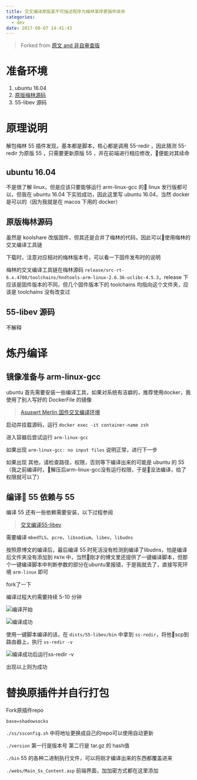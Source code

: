 ```yaml
---
title: 交叉编译原版某不可描述程序为梅林某停更插件续命
categories:
  - dev
date: 2017-08-07 14:41:43
---
```



> Forked from [原文 and 非自审查版](http://telegra.ph/%E4%BA%A4%E5%8F%89%E7%BC%96%E8%AF%91%E5%8E%9F%E7%89%88shadowsocks%E4%B8%BAkoolshare%E6%A2%85%E6%9E%97ss%E6%8F%92%E4%BB%B6%E7%BB%AD%E5%91%BD-08-07)

# 准备环境

1. ubuntu 16.04
2. [原版梅林源码](https://github.com/RMerl/asuswrt-merlin)
3. 55-libev 源码

<!-- more -->

# 原理说明

解包梅林 55 插件发现，基本都是脚本，核心都是调用 55-redir ，因此猜测 55-redir 为原版 55 ，只需要更新原版 55 ，并在前端进行相应修改，便能对其续命

## ubuntu 16.04

不是很了解 linux，但是应该只要能够运行 arm-linux-gcc 的 linux 发行版都可以，但我在 ubuntu 16.04 下实验成功，因此这里写 ubuntu 16.04，当然 docker 是可以的（因为我就是在 macos 下用的 docker）

## 原版梅林源码

虽然是 koolshare 改版固件，但其还是合并了梅林的代码，因此可以使用梅林的交叉编译工具链

下载时，注意对应相对的梅林版本号，可以看一下固件发布时的说明

梅林的交叉编译工具链在梅林源码 `release/src-rt-6.x.4708/toolchains/hndtools-arm-linux-2.6.36-uclibc-4.5.3`，release 下应该是固件版本的不同，但几个固件版本下的 toolchains 均指向这个文件夹，应该是 toolchains 没有改变过

## 55-libev 源码

不解释

# 炼丹编译

## 镜像准备与 arm-linux-gcc

ubuntu 首先需要安装一些编译工具，如果对系统有洁癖的，推荐使用docker，我使用了别人写好的 DockerFile 的镜像

> [Asuswrt Merlin 固件交叉编译环境](https://github.com/mritd/dockerfile/tree/master/asuswrt-merlin-build)

启动并挂载源码，运行 `docker exec -it container-name zsh`

进入容器后尝试运行 `arm-linux-gcc`

如果出现 `arm-linux-gcc: no input files` 说明正常，进行下一步

如果出现 其他，请检查路径，权限，否则等下编译出来的可能是 ubuntu 的 55 （我之前编译时，解压后arm-linux-gcc没有运行权限，于是没法编译，给了权限就可以了）

## 编译 55 依赖与 55

编译 55 还有一些依赖需要安装，以下过程参阅
> [交叉编译55-libev](https://haoutil.com/topic/cross-compile-shadowsocks-libev)

需要编译 `mbedTLS`、`pcre`、`libsodium`、`libev`、`libudns`

按照原博文的编译后，最后编译 55 时死活没有检测到编译了libudns，怕是编译后文件夹没有添加到 `PATH` 中，当然刚才的博文里还提供了一键编译脚本，但那个一键编译脚本中判断参数的部分在ubuntu里报错，于是我就去了，直接写死环境 `arm-linux` 即可


fork了一下  

<script src="https://gist.github.com/xingoxu/a9dc40df528c57c792ee72f1409a6ebb.js"></script>


编译过程大约需要持续 5-10 分钟

![编译开始](https://i.loli.net/2017/08/07/5987eac266528.png)

![编译成功](https://i.loli.net/2017/08/07/5987f6bf102a1.png)


使用一键脚本编译的话，在 `dists/55-libev/bin` 中拿到 `ss-redir`，将他scp到路由器上，执行 `ss-redir -v`

![编译成功后运行ss-redir -v](https://i.loli.net/2017/08/07/5987e533d41aa.jpg)

出现以上则为成功

# 替换原插件并自行打包

Fork原插件repo

`base=shadowsocks`

`./ss/ssconfig.sh` 中将地址更换成自己的repo可以使用自动更新

`./version` 第一行是版本号  第二行是 tar.gz 的 hash值

`./bin` 55 的各种二进制执行文件，可以将刚才编译出来的东西都覆盖进来

`./webs/Main_Ss_Content.asp` 前端界面，加加密方式都在这里添加

